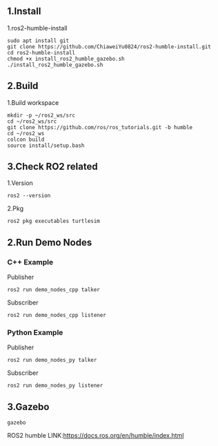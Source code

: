 ## 1.Install
1.ros2-humble-install
```
sudo apt install git
git clone https://github.com/ChiaweiYu0824/ros2-humble-install.git
cd ros2-humble-install
chmod +x install_ros2_humble_gazebo.sh
./install_ros2_humble_gazebo.sh 
```
## 2.Build
1.Build workspace
```
mkdir -p ~/ros2_ws/src
cd ~/ros2_ws/src
git clone https://github.com/ros/ros_tutorials.git -b humble
cd ~/ros2_ws
colcon build
source install/setup.bash
```
## 3.Check RO2 related
1.Version
```
ros2 --version
```
2.Pkg
```
ros2 pkg executables turtlesim
```
## 2.Run Demo Nodes
### C++ Example
Publisher
```
ros2 run demo_nodes_cpp talker
```
Subscriber
```
ros2 run demo_nodes_cpp listener
```
### Python Example
Publisher
```
ros2 run demo_nodes_py talker
```
Subscriber
```
ros2 run demo_nodes_py listener
```
## 3.Gazebo
```
gazebo
```

ROS2 humble LINK:https://docs.ros.org/en/humble/index.html
